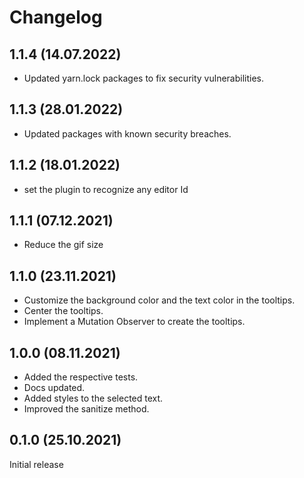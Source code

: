 # Changelog

## 1.1.4 (14.07.2022)
* Updated yarn.lock packages to fix security vulnerabilities.

## 1.1.3 (28.01.2022)
* Updated packages with known security breaches.

## 1.1.2 (18.01.2022)
* set the plugin to recognize any editor Id

## 1.1.1 (07.12.2021)
* Reduce the gif size

## 1.1.0 (23.11.2021)

* Customize the background color and the text color in the tooltips.
* Center the tooltips.
* Implement a Mutation Observer to create the tooltips.

## 1.0.0 (08.11.2021)

* Added the respective tests.
* Docs updated.
* Added styles to the selected text.
* Improved the sanitize method.

## 0.1.0 (25.10.2021)

Initial release
